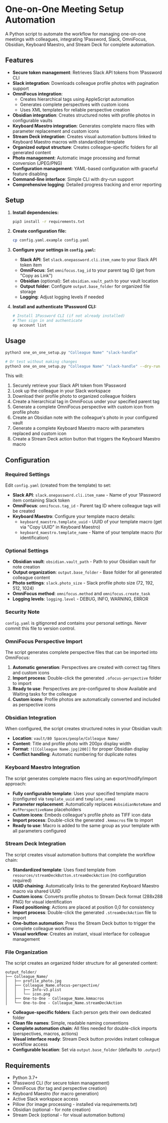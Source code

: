 # One-on-One Meeting Setup Automation

A Python script to automate the workflow for managing one-on-one meetings with colleagues, integrating 1Password, Slack, OmniFocus, Obsidian, Keyboard Maestro, and Stream Deck for complete automation.

## Features

- **Secure token management**: Retrieves Slack API tokens from 1Password CLI
- **Slack integration**: Downloads colleague profile photos with pagination support
- **OmniFocus integration**: 
  - Creates hierarchical tags using AppleScript automation
  - Generates complete perspectives with custom icons
  - Uses XML templates for reliable perspective creation
- **Obsidian integration**: Creates structured notes with profile photos in configurable vaults
- **Keyboard Maestro integration**: Generates complete macro files with parameter replacement and custom icons
- **Stream Deck integration**: Creates visual automation buttons linked to Keyboard Maestro macros with standardized template
- **Organized output structure**: Creates colleague-specific folders for all generated content
- **Photo management**: Automatic image processing and format conversion (JPEG/PNG)
- **Configuration management**: YAML-based configuration with graceful feature disabling
- **Command-line interface**: Simple CLI with dry-run support
- **Comprehensive logging**: Detailed progress tracking and error reporting

## Setup

1. **Install dependencies:**
   ```bash
   pip3 install -r requirements.txt
   ```

2. **Create configuration file:**
   ```bash
   cp config.yaml.example config.yaml
   ```
   
3. **Configure your settings in `config.yaml`:**
   - **Slack API**: Set `slack.onepassword.cli.item_name` to your Slack API token item
   - **OmniFocus**: Set `omnifocus.tag_id` to your parent tag ID (get from "Copy as Link")
   - **Obsidian** (optional): Set `obsidian.vault_path` to your vault location
   - **Output folder**: Configure `output.base_folder` for organized file storage
   - **Logging**: Adjust logging levels if needed

4. **Install and authenticate 1Password CLI:**
   ```bash
   # Install 1Password CLI (if not already installed)
   # Then sign in and authenticate
   op account list
   ```

## Usage

```bash
python3 one_on_one_setup.py "Colleague Name" "slack-handle"

# Or test without making changes
python3 one_on_one_setup.py "Colleague Name" "slack-handle" --dry-run
```

This will:
1. Securely retrieve your Slack API token from 1Password
2. Look up the colleague in your Slack workspace 
3. Download their profile photo to organized colleague folders
4. Create a hierarchical tag in OmniFocus under your specified parent tag
5. Generate a complete OmniFocus perspective with custom icon from profile photo
6. Create an Obsidian note with the colleague's photo in your configured vault
7. Generate a complete Keyboard Maestro macro with parameters replaced and custom icon
8. Create a Stream Deck action button that triggers the Keyboard Maestro macro

## Configuration

### Required Settings

Edit `config.yaml` (created from the template) to set:

- **Slack API**: `slack.onepassword.cli.item_name` - Name of your 1Password item containing Slack token
- **OmniFocus**: `omnifocus.tag_id` - Parent tag ID where colleague tags will be created
- **Keyboard Maestro**: Configure your template macro details:
  - `keyboard_maestro.template_uuid` - UUID of your template macro (get via "Copy UUID" in Keyboard Maestro)
  - `keyboard_maestro.template_name` - Name of your template macro (for identification)

### Optional Settings

- **Obsidian vault**: `obsidian.vault_path` - Path to your Obsidian vault for note creation
- **Output organization**: `output.base_folder` - Base folder for all generated colleague content  
- **Photo settings**: `slack.photo_size` - Slack profile photo size (72, 192, 512, 1024)
- **OmniFocus method**: `omnifocus.method` and `omnifocus.create_task`
- **Logging levels**: `logging.level` - DEBUG, INFO, WARNING, ERROR

### Security Note

`config.yaml` is gitignored and contains your personal settings. Never commit this file to version control.

### OmniFocus Perspective Import

The script generates complete perspective files that can be imported into OmniFocus:

1. **Automatic generation**: Perspectives are created with correct tag filters and custom icons
2. **Import process**: Double-click the generated `.ofocus-perspective` folder to import
3. **Ready to use**: Perspectives are pre-configured to show Available and Waiting tasks for the colleague
4. **Custom icons**: Profile photos are automatically converted and included as perspective icons

### Obsidian Integration

When configured, the script creates structured notes in your Obsidian vault:

- **Location**: `vault/80 Spaces/people/Colleague Name/`
- **Content**: Title and profile photo with 200px display width  
- **Format**: `![[Colleague Name.jpg|200]]` for proper Obsidian display
- **Conflict handling**: Automatic numbering for duplicate notes

### Keyboard Maestro Integration

The script generates complete macro files using an export/modify/import approach:

- **Fully configurable template**: Uses your specified template macro (configured via `template_uuid` and `template_name`)
- **Parameter replacement**: Automatically replaces `#obsidianNoteName` and `#ofPerspectiveName` placeholders
- **Custom icons**: Embeds colleague's profile photo as TIFF icon data
- **Import process**: Double-click the generated `.kmmacros` file to import
- **Ready to use**: Macro is added to the same group as your template with all parameters configured

### Stream Deck Integration

The script creates visual automation buttons that complete the workflow chain:

- **Standardized template**: Uses fixed template from `resources/streamDeckButton.streamDeckAction` (no configuration required)
- **UUID chaining**: Automatically links to the generated Keyboard Maestro macro via shared UUID
- **Custom icons**: Converts profile photos to Stream Deck format (288x288 PNG) for visual identification
- **Fixed positioning**: Actions are placed at position 0,0 for consistency
- **Import process**: Double-click the generated `.streamDeckAction` file to import
- **One-button automation**: Press the Stream Deck button to trigger the complete colleague workflow
- **Visual workflow**: Creates an instant, visual interface for colleague management

### File Organization

The script creates an organized folder structure for all generated content:

```
output_folder/
├── Colleague_Name/
│   ├── profile_photo.jpg
│   ├── Colleague_Name.ofocus-perspective/
│   │   ├── Info-v3.plist
│   │   └── icon.png
│   ├── One-to-One - Colleague_Name.kmmacros
│   └── One-to-One - Colleague_Name.streamDeckAction
```

- **Colleague-specific folders**: Each person gets their own dedicated folder
- **Clean file names**: Simple, readable naming conventions  
- **Complete automation chain**: All files needed for double-click imports (perspectives, macros, actions)
- **Visual interface ready**: Stream Deck button provides instant colleague workflow access
- **Configurable location**: Set via `output.base_folder` (defaults to `.output`)

## Requirements

- Python 3.7+
- 1Password CLI (for secure token management)
- OmniFocus (for tag and perspective creation)
- Keyboard Maestro (for macro generation)
- Active Slack workspace access
- Pillow (for image processing - installed via requirements.txt)
- Obsidian (optional - for note creation)
- Stream Deck (optional - for visual automation buttons)